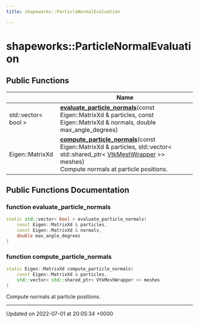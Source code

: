 ```yaml
---
title: shapeworks::ParticleNormalEvaluation

---
```


# shapeworks::ParticleNormalEvaluation





## Public Functions

|                | Name           |
| -------------- | -------------- |
| std::vector< bool > | **[evaluate_particle_normals](../Classes/classshapeworks_1_1ParticleNormalEvaluation.md#function-evaluate-particle-normals)**(const Eigen::MatrixXd & particles, const Eigen::MatrixXd & normals, double max_angle_degrees) |
| Eigen::MatrixXd | **[compute_particle_normals](../Classes/classshapeworks_1_1ParticleNormalEvaluation.md#function-compute-particle-normals)**(const Eigen::MatrixXd & particles, std::vector< std::shared_ptr< [VtkMeshWrapper](../Classes/classshapeworks_1_1VtkMeshWrapper.md) >> meshes)<br>Compute normals at particle positions.  |

## Public Functions Documentation

### function evaluate_particle_normals

```cpp
static std::vector< bool > evaluate_particle_normals(
    const Eigen::MatrixXd & particles,
    const Eigen::MatrixXd & normals,
    double max_angle_degrees
)
```


### function compute_particle_normals

```cpp
static Eigen::MatrixXd compute_particle_normals(
    const Eigen::MatrixXd & particles,
    std::vector< std::shared_ptr< VtkMeshWrapper >> meshes
)
```

Compute normals at particle positions. 

-------------------------------

Updated on 2022-07-01 at 20:05:34 +0000